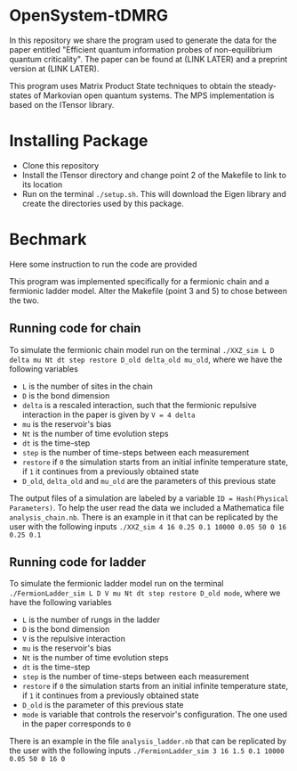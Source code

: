 # OpenSystem-tDMRG
In this repository we share the program used to generate the data for the paper entitled "Efficient quantum information probes of non-equilibrium quantum criticality". The paper can be found at (LINK LATER) and a preprint version at (LINK LATER).

This program uses Matrix Product State techniques to obtain the steady-states of Markovian open quantum systems. The MPS implementation is based on the ITensor library.


# Installing Package

- Clone this repository
- Install the ITensor directory and change point 2 of the Makefile to link to its location
- Run on the terminal `./setup.sh`. This will download the Eigen library and create the directories used by this package.


# Bechmark

Here some instruction to run the code are provided

This program was implemented specifically for a fermionic chain and a fermionic ladder model. Alter the Makefile (point 3 and 5) to chose between the two.


## Running code for chain

To simulate the fermionic chain model run on the terminal `./XXZ_sim L D delta mu Nt dt step restore D_old delta_old mu_old`, where we have the following variables
- `L` is the number of sites in the chain
- `D` is the bond dimension
- `delta` is a rescaled interaction, such that the fermionic repulsive interaction in the paper is given by `V = 4 delta`
- `mu` is the reservoir's bias
- `Nt` is the number of time evolution steps
- `dt` is the time-step
- `step` is the number of time-steps between each measurement
- `restore` if `0` the simulation starts from an initial infinite temperature state, if `1` it continues from a previously obtained state
- `D_old`, `delta_old` and `mu_old` are the parameters of this previous state

The output files of a simulation are labeled by a variable `ID = Hash(Physical Parameters)`. To help the user read the data we included a Mathematica file `analysis_chain.nb`. There is an example in it that can be replicated by the user with the following inputs `./XXZ_sim 4 16 0.25 0.1 10000 0.05 50 0 16 0.25 0.1`


## Running code for ladder

To simulate the fermionic ladder model run on the terminal `./FermionLadder_sim L D V mu Nt dt step restore D_old mode`, where we have the following variables
- `L` is the number of rungs in the ladder
- `D` is the bond dimension
- `V` is the repulsive interaction
- `mu` is the reservoir's bias
- `Nt` is the number of time evolution steps
- `dt` is the time-step
- `step` is the number of time-steps between each measurement
- `restore` if `0` the simulation starts from an initial infinite temperature state, if `1` it continues from a previously obtained state
- `D_old` is the parameter of this previous state
- `mode` is variable that controls the reservoir's configuration. The one used in the paper corresponds to `0`

There is an example in the file `analysis_ladder.nb` that can be replicated by the user with the following inputs `./FermionLadder_sim 3 16 1.5 0.1 10000 0.05 50 0 16 0`
